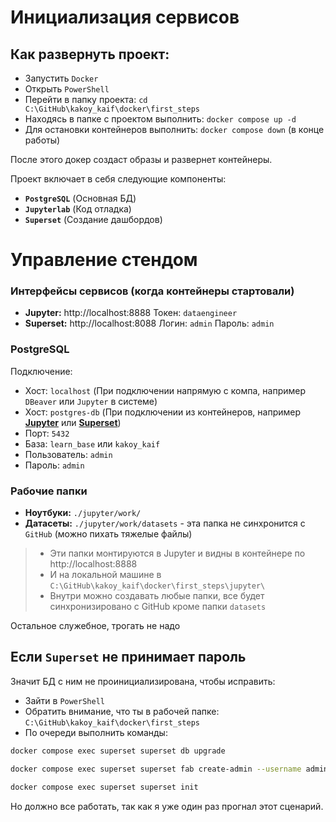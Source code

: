 # Инициализация сервисов

## Как развернуть проект:
- Запустить `Docker`
- Открыть `PowerShell`
- Перейти в папку проекта: `cd C:\GitHub\kakoy_kaif\docker\first_steps`
- Находясь в папке с проектом выполнить: `docker compose up -d`
- Для остановки контейнеров выполнить: `docker compose down` (в конце работы) 

После этого докер создаст образы и развернет контейнеры.

Проект включает в себя следующие компоненты:
- **`PostgreSQL`** (Основная БД)
- **`Jupyterlab`** (Код отладка)
- **`Superset`** (Создание дашбордов)

# Управление стендом

### Интерфейсы сервисов (когда контейнеры стартовали)
- **Jupyter:** http://localhost:8888 Токен: `dataengineer`
- **Superset:** http://localhost:8088 Логин: `admin` Пароль: `admin`

### PostgreSQL
Подключение:
- Хост: `localhost` (При подключении напрямую с компа, например `DBeaver` или `Jupyter` в системе)
- Хост: `postgres-db` (При подключении из контейнеров, например [**Jupyter**](http://localhost:8888) или [**Superset**](http://localhost:8088))
- Порт: `5432`
- База: `learn_base` или `kakoy_kaif`
- Пользователь: `admin`
- Пароль: `admin`

### Рабочие папки

- **Ноутбуки:** `./jupyter/work/`
- **Датасеты:** `./jupyter/work/datasets` - эта папка не синхронится с `GitHub` (можно пихать тяжелые файлы)

> - Эти папки монтируются в Jupyter и видны в контейнере по http://localhost:8888
> - И на локальной машине в `C:\GitHub\kakoy_kaif\docker\first_steps\jupyter\`
> - Внутри можно создавать любые папки, все будет синхронизировано с GitHub кроме папки `datasets`

Остальное служебное, трогать не надо




## Если `Superset` не принимает пароль

Значит БД с ним не проинициализирована, чтобы исправить:

- Зайти в `PowerShell`
- Обратить внимание, что ты в рабочей папке: `C:\GitHub\kakoy_kaif\docker\first_steps`
- По очереди выполнить команды:
```bash
docker compose exec superset superset db upgrade

docker compose exec superset superset fab create-admin --username admin --firstname Admin --lastname User --email admin@example.com --password admin

docker compose exec superset superset init
```
Но должно все работать, так как я уже один раз прогнал этот сценарий.
